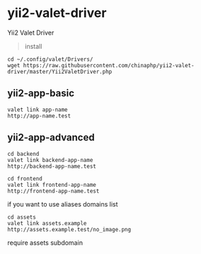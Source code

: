 # yii2-valet-driver
Yii2 Valet Driver

> install 

```
cd ~/.config/valet/Drivers/
wget https://raw.githubusercontent.com/chinaphp/yii2-valet-driver/master/Yii2ValetDriver.php
```

## yii2-app-basic

```
valet link app-name
http://app-name.test
```

## yii2-app-advanced

```
cd backend
valet link backend-app-name
http://backend-app-name.test

cd frontend
valet link frontend-app-name
http://frontend-app-name.test
```
if you want to use aliases domains list

```
cd assets
valet link assets.example
http://assets.example.test/no_image.png
```

require assets subdomain

